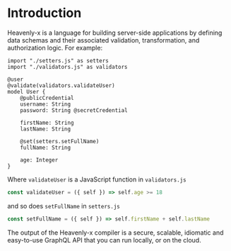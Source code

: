 # Introduction

Heavenly-x is a language for building server-side applications by defining data schemas and their associated validation, transformation, and authorization logic. For example:

```heavenly-x
import "./setters.js" as setters
import "./validators.js" as validators

@user
@validate(validators.validateUser)
model User {
    @publicCredential
    username: String
    password: String @secretCredential

    firstName: String
    lastName: String

    @set(setters.setFullName)
    fullName: String

    age: Integer
}
```

Where `validateUser` is a JavaScript function in `validators.js`

```js
const validateUser = ({ self }) => self.age >= 18
```

and so does `setFullName` in `setters.js`

```js
const setFullName = ({ self }) => self.firstName + self.lastName
```

The output of the Heavenly-x compiler is a secure, scalable, idiomatic and easy-to-use GraphQL API that you can run locally, or on the cloud.

